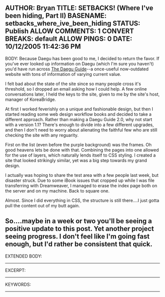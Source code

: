 AUTHOR: Bryan
TITLE: SETBACKS! (Where I've been hiding, Part II)
BASENAME: setbacks_where_ive_been_hiding
STATUS: Publish
ALLOW COMMENTS: 1
CONVERT BREAKS: __default__
ALLOW PINGS: 0
DATE: 10/12/2005 11:42:36 PM
-----
BODY:
Because Daegu has been good to me, I decided to return the favor. If you've ever looked up information on Daegu (which I'm sure you haven't) you'd have run across <a title="The Daegu Guide - A Multimedia Guide to Life in Daegu Korea" href="http://thedaeguguide.com/">The Daegu Guide</a>--a once-useful now-outdated website with tons of information of varying current value.

I felt bad about the state of the site since so many people cross it's threshold, so I dropped an email asking how I could help. A few online conversations later, I held the keys to the site, given to me by the site's host, manager of KoreaBridge.

At first I worked feverishly on a unique and fashionable design, but then I started reading some web design workflow books and decided to take a different approach. Rather than making a Daegu Guide 2.0, why not start with a version 1.1? There's enough to divide into a few different upgrades, and then I don't need to worry about alienating the faithful few who are still checking the site with any reguarity.

First on the list (even before the purple background) was the frames. Oh good heavens lets be done with that. Combining the pages into one allowed for the use of layers, which naturally lends itself to CSS styling. I created a site that looked strikingly similar, yet was a big step towards my grand design.

I actually was hoping to share the test area with a few people last week, but disaster struck. Due to some iBook issues that cropped up while I was file transferring with Dreamweaver, I managed to erase the index page both on the server and on my machine. Back to square one.

Almost. Since I did everything in CSS, the structure is still there....I just gotta pull the content out of my butt again.

So....maybe in a week or two you'll be seeing a positive update to this post. Yet another project seeing progress. I don't feel like I'm going fast enough, but I'd rather be consistent that quick.
-----
EXTENDED BODY:

-----
EXCERPT:

-----
KEYWORDS:

-----


